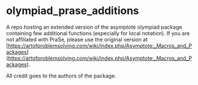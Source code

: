 # olympiad_prase_additions

A repo hosting an extended version of the asymptote olympiad package containing few additional functions (especially for local notation). If you are not affiliated with PraSe, please use the original version at [https://artofproblemsolving.com/wiki/index.php/Asymptote:_Macros_and_Packages] (https://artofproblemsolving.com/wiki/index.php/Asymptote:_Macros_and_Packages).

All credit goes to the authors of the package.
